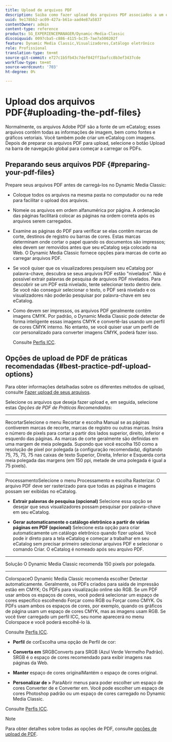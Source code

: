 ```yaml
---
title: Upload de arquivos PDF
description: Saiba como fazer upload dos arquivos PDF associados a um eCatalog.
uuid: 9e178bb2-ac09-427a-b61a-aad4e87a5837
contentOwner: admin
content-type: reference
products: SG_EXPERIENCEMANAGER/Dynamic-Media-Classic
discoiquuid: 0097cba5-c886-4115-bc35-7ae7a500202f
feature: Dynamic Media Classic,Visualizadores,Catálogo eletrônico
role: Profissional
translation-type: tm+mt
source-git-commit: e727c1b5fb43c7def842ff1bafcc8b3ef3437cde
workflow-type: tm+mt
source-wordcount: '703'
ht-degree: 0%

---
```



# Upload dos arquivos PDF{#uploading-the-pdf-files}

Normalmente, os arquivos Adobe PDF são a fonte de um eCatalog; esses arquivos contêm todas as informações de imagem, bem como fontes e gráficos vetoriais. Você também pode criar um eCatalog com imagens. Depois de preparar os arquivos PDF para upload, selecione o botão Upload na barra de navegação global para começar a carregar os PDFs.

## Preparando seus arquivos PDF {#preparing-your-pdf-files}

Prepare seus arquivos PDF antes de carregá-los no Dynamic Media Classic:

* Coloque todos os arquivos na mesma pasta no computador ou na rede para facilitar o upload dos arquivos.
* Nomeie os arquivos em ordem alfanumérica por página. A ordenação das páginas facilitará colocar as páginas na ordem correta após os arquivos serem carregados.
* Examine as páginas do PDF para verificar se elas contêm marcas de corte, destinos de registro ou barras de cores. Estas marcas determinam onde cortar o papel quando os documentos são impressos; eles devem ser removidos antes que seu eCatalog seja colocado na Web. O Dynamic Media Classic fornece opções para marcas de corte ao carregar arquivos PDF.
* Se você quiser que os visualizadores pesquisem seu eCatalog por palavra-chave, descubra se seus arquivos PDF estão &quot;nivelados&quot;. Não é possível extrair palavras de pesquisa de arquivos PDF nivelados. Para descobrir se um PDF está nivelado, tente selecionar texto dentro dele. Se você não conseguir selecionar o texto, o PDF será nivelado e os visualizadores não poderão pesquisar por palavra-chave em seu eCatalog.
* Como devem ser impressos, os arquivos PDF geralmente contêm imagens CMYK. Por padrão, o Dynamic Media Classic pode detectar de forma inteligente essas imagens CMYK e convertê-las usando um perfil de cores CMYK interno. No entanto, se você quiser usar um perfil de cor personalizado para converter imagens CMYK, poderá fazer isso.

   Consulte [Perfis ICC](icc-profiles.md#icc_profiles).

## Opções de upload de PDF de práticas recomendadas {#best-practice-pdf-upload-options}

Para obter informações detalhadas sobre os diferentes métodos de upload, consulte [Fazer upload de seus arquivos](uploading-files.md#uploading_your_files).

Selecione os arquivos que deseja fazer upload e, em seguida, selecione estas *Opções de PDF de Práticas Recomendadas*:

* ****
RecortarSelecione o menu Recortar e escolha Manual se as páginas contiverem marcas de recorte, marcas de registro ou outras marcas. Insira o número de pixels para cortar a partir dos lados superior, direito, inferior e esquerdo das páginas. As marcas de corte geralmente são definidas em uma margem de meia polegada. Supondo que você escolha 150 como a resolução de pixel por polegada (a configuração recomendada), digitando 75, 75, 75, 75 nas caixas de texto Superior, Direita, Inferior e Esquerda corta meia polegada das margens (em 150 ppi, metade de uma polegada é igual a 75 pixels).

* ****
ProcessamentoSelecione o menu Processamento e escolha Rasterizar. O arquivo PDF deve ser rasterizado para que todas as páginas e imagens possam ser exibidas no eCatalog.

* **Extrair palavras de pesquisa (opcional)**
Selecione essa opção se desejar que seus visualizadores possam pesquisar por palavra-chave em seu eCatalog.

* **Gerar automaticamente o catálogo eletrônico a partir de várias páginas em PDF (opcional)**
Selecione esta opção para criar automaticamente um catálogo eletrônico quando fizer upload. Você pode ir direto para a tela eCatalog e começar a trabalhar em seu eCatalog sem precisar primeiro selecionar arquivos PDF e selecionar o comando Criar. O eCatalog é nomeado após seu arquivo PDF.

* ****
Solução O Dynamic Media Classic recomenda 150 pixels por polegada.

* ****
ColorspaceO Dynamic Media Classic recomenda escolher Detectar automaticamente. Geralmente, os PDFs criados para saída de impressão estão em CMYK; Os PDFs para visualização online são RGB. Se um PDF usar ambos os espaços de cores, você poderá selecionar um espaço de cores específico escolhendo Forçar como RGB ou Forçar como CMYK. Os PDFs usam ambos os espaços de cores, por exemplo, quando os gráficos de página usam um espaço de cores CMYK, mas as imagens usam RGB. Se você tiver carregado um perfil ICC, seu nome aparecerá no menu Colorspace e você poderá escolhê-lo lá.

   Consulte [Perfis ICC](icc-profiles.md#icc_profiles).

* **Perfil**
de corEscolha uma opção de Perfil de cor:

* **Converta em**
SRGBConverts para SRGB (Azul Verde Vermelho Padrão). SRGB é o espaço de cores recomendado para exibir imagens nas páginas da Web.

* **Manter**
espaço de cores originalMantém o espaço de cores original.

* **Personalizar de >**
ParaAbrir menus para poder escolher um espaço de cores Converter de e Converter em. Você pode escolher um espaço de cores Photoshop padrão ou um espaço de cores carregado no Dynamic Media Classic.

Consulte [Perfis ICC](icc-profiles.md#icc_profiles).

>[!NOTE]
>
>Para obter detalhes sobre todas as opções de PDF, consulte [opções de upload de PDF](pdfs.md#pdf_upload_options).

